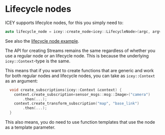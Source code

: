 # Lifecycle nodes

ICEY supports lifecylce nodes, for this you simply need to: 

```cpp
auto lifecycle_node = icey::create_node<icey::LifecycleNode>(argc, argv, "planner_node");
```

See also the [lifecycle node example](../../icey_examples/src/lifecycle_nodes.cpp). 

The API for creating Streams remains the same regardless of whether you use a regular node or an lifecycle node. 
This is because the underlying `icey::Context`-type is the same.

This means that if you want to create functions that are generic and work for both regular nodes and lifecycle nodes, you can take as `icey::Context` as an argument:

```cpp
  void create_subscriptions(icey::Context &context) {
    context.create_subscription<sensor_msgs::msg::Image>("camera")
        .then(...);
    context.create_transform_subscription("map", "base_link")
        .then(...);
  }
```

This also means, you do need to use function templates that use the node as a template parameter.